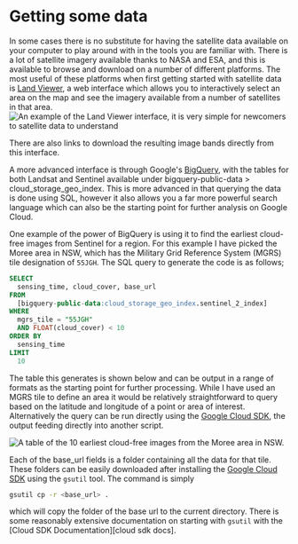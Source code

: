 Getting some data
============

In some cases there is no substitute for having the satellite data available on your computer to play around with in the tools you are familiar with.
There is a lot of satellite imagery available thanks to NASA and ESA,
and this is available to browse and download on a number of different platforms.
The most useful of these platforms when first getting started with satellite data is [Land Viewer][landviewer],
a web interface which allows you to interactively select an area on the map and see the imagery available from
a number of satellites in that area.
![An example of the Land Viewer interface, it is very simple for newcomers to satellite data to understand][landviewer interface]

There are also links to download the resulting image bands directly from this interface.

A more advanced interface is through Google's [BigQuery](bigquery), 
with the tables for both Landsat and Sentinel available under bigquery-public-data > cloud_storage_geo_index.
This is more advanced in that querying the data is done using SQL,
however it also allows you a far more powerful search language which can also be the starting point for further analysis on Google Cloud.

One example of the power of BigQuery is using it to find the earliest cloud-free images from Sentinel for a region.
For this example I have picked the Moree area in NSW,
which has the Military Grid Reference System (MGRS) tile designation of `55JGH`. 
The SQL query to generate the code is as follows;
```SQL
SELECT
  sensing_time, cloud_cover, base_url
FROM
  [bigquery-public-data:cloud_storage_geo_index.sentinel_2_index]
WHERE
  mgrs_tile = "55JGH"
  AND FLOAT(cloud_cover) < 10
ORDER BY
  sensing_time
LIMIT
  10
```

The table this generates is shown below 
and can be output in a range of formats as the starting point for further processing.
While I have used an MGRS tile to define an area it would be relatively straightforward to
query based on the latitude and longitude of a point or area of interest.
Alternatively the query can be run directly using the [Google Cloud SDK][gcloud sdk],
the output feeding directly into another script.

![A table of the 10 earliest cloud-free images from the Moree area in NSW.][bigquery table example]

Each of the base_url fields is a folder containing all the data for that tile.
These folders can be easily downloaded after installing the [Google Cloud SDK][gcloud sdk]
using the `gsutil` tool.
The command is simply
```bash
gsutil cp -r <base_url> .
```
which will copy the folder of the base url to the current directory. 
There is some reasonably extensive documentation on starting with `gsutil` with the [Cloud SDK Documentation][cloud sdk docs].


[earthengine]: earthengine.md
[landviewer]: https://lv.eosda.com/
[landviewer interface]: /remotesensing/contents/images/landviewer.png
[bigquery]: https://bigquery.cloud.google.com/table/bigquery-public-data:cloud_storage_geo_index.landsat_index
[bigquery table example]: /remotesensing/contents/images/bigquery-example1.png
[gcloud sdk]: https://cloud.google.com/sdk/
[gcloud sdk docs]: https://cloud.google.com/storage/docs/quickstart-gsutil
